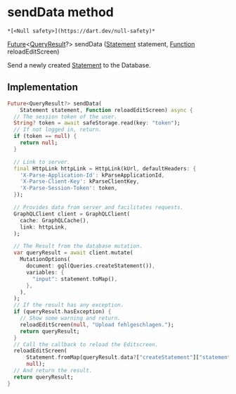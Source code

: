 


# sendData method




    *[<Null safety>](https://dart.dev/null-safety)*




[Future](https://api.flutter.dev/flutter/dart-async/Future-class.html)&lt;[QueryResult](https://pub.dev/documentation/graphql/5.0.1/graphql/QueryResult-class.html)?> sendData
([Statement](../../models_statement/Statement-class.md) statement, [Function](https://api.flutter.dev/flutter/dart-core/Function-class.html) reloadEditScreen)





<p>Send a newly created <a href="../../models_statement/Statement-class.md">Statement</a> to the Database.</p>



## Implementation

```dart
Future<QueryResult?> sendData(
    Statement statement, Function reloadEditScreen) async {
  // The session token of the user.
  String? token = await safeStorage.read(key: "token");
  // If not logged in, return.
  if (token == null) {
    return null;
  }

  // Link to server.
  final HttpLink httpLink = HttpLink(kUrl, defaultHeaders: {
    'X-Parse-Application-Id': kParseApplicationId,
    'X-Parse-Client-Key': kParseClientKey,
    'X-Parse-Session-Token': token,
  });

  // Provides data from server and facilitates requests.
  GraphQLClient client = GraphQLClient(
    cache: GraphQLCache(),
    link: httpLink,
  );

  // The Result from the database mutation.
  var queryResult = await client.mutate(
    MutationOptions(
      document: gql(Queries.createStatement()),
      variables: {
        "input": statement.toMap(),
      },
    ),
  );
  // If the result has any exception.
  if (queryResult.hasException) {
    // Show some warning and return.
    reloadEditScreen(null, "Upload fehlgeschlagen.");
    return queryResult;
  }
  // Call the callback to reload the Editscreen.
  reloadEditScreen(
      Statement.fromMap(queryResult.data?["createStatement"]["statement"]),
      null);
  // And return the result.
  return queryResult;
}
```







